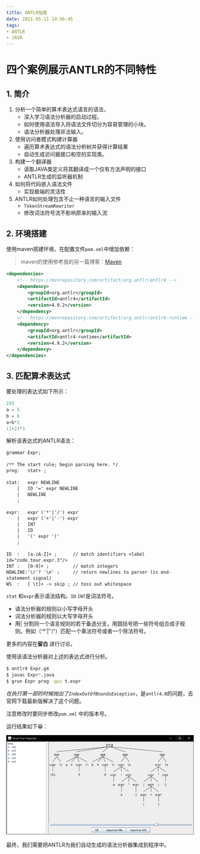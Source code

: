 ```yaml
---
title: ANTLR指南
date: 2021-05-11 14:56:45
tags:
- ANTLR
- JAVA
---
```


# 四个案例展示ANTLR的不同特性

## 1. 简介

1. 分析一个简单的算术表达式语言的语法，
   - 深入学习语法分析器的启动过程。
   - 如何使用语法导入将语法文件切分为容易管理的小块。
   - 语法分析器处理非法输入。
2. 使用访问者模式构建计算器
   - 遍历算术表达式的语法分析树并获得计算结果
   - 自动生成访问器接口和空的实现类。
3. 构建一个翻译器
   - 读取JAVA类定义将其翻译成一个仅有方法声明的接口
   - ANTLR生成的监听器机制
4. 如何将代码嵌入语法文件
   - 实现极端的灵活性
5. ANTLR如何处理包含不止一种语言的输入文件
   - `TokenStreamRewriter`
   - 修改词法符号流不影响原来的输入流

## 2. 环境搭建

使用maven搭建环境，在配置文件`pom.xml`中增加依赖：

> maven的使用参考我的另一篇博客：[Maven](https://ghj1998.github.io/2021/05/07/Maven%E4%BD%BF%E7%94%A8/#more)

```xml
<dependencies>
    <!-- https://mvnrepository.com/artifact/org.antlr/antlr4 -->
    <dependency>
        <groupId>org.antlr</groupId>
        <artifactId>antlr4</artifactId>
        <version>4.9.2</version>
    </dependency>
    <!-- https://mvnrepository.com/artifact/org.antlr/antlr4-runtime -->
    <dependency>
        <groupId>org.antlr</groupId>
        <artifactId>antlr4-runtime</artifactId>
        <version>4.9.2</version>
    </dependency>
</dependencies>
```

## 3. 匹配算术表达式

要处理的表达式如下所示：

```java
193
a = 5
b = 6
a+b*2
(1+2)*3
```

解析该表达式的ANTLR语法：

```apl
grammar Expr;

/** The start rule; begin parsing here. */
prog:   stat+ ; 

stat:   expr NEWLINE                
    |   ID '=' expr NEWLINE        
    |   NEWLINE                   
    ;

expr:   expr ('*'|'/') expr   
    |   expr ('+'|'-') expr   
    |   INT                    
    |   ID                    
    |   '(' expr ')'         
    ;

ID  :   [a-zA-Z]+ ;      // match identifiers <label id="code.tour.expr.3"/>
INT :   [0-9]+ ;         // match integers
NEWLINE:'\r'? '\n' ;     // return newlines to parser (is end-statement signal)
WS  :   [ \t]+ -> skip ; // toss out whitespace
```

`stat` 和`expr`表示语法结构。`ID` `INT`是词法符号。

- 语法分析器的规则以小写字母开头
- 词法分析器的规则以大写字母开头
- 用| 分割同一个语言规则的若干备选分支，用圆括号把一些符号组合成子规则。例如（'*'|''/'）匹配一个乘法符号或者一个除法符号。

更多的内容在**留白** 进行讨论。

使用该语法分析器对上述的表达式进行分析。

```bash
$ antlr4 Expr.g4
$ javac Expr*.java
$ grun Expr prog -gui t.expr
```

*在执行第一部的时候抛出了`IndexOutOfBoundsException`*，是`antlr4.0`的问题，去官网下载最新版解决了这个问题。

注意修改时要同步修改`pom.xml` 中的版本号。

运行结果如下😁：

![image-20210511204440048](https://raw.githubusercontent.com/ghj1998/image_repository/main/image-20210511204440048.png)



最终，我们需要把ANTLR为我们自动生成的语法分析器集成到程序中。

